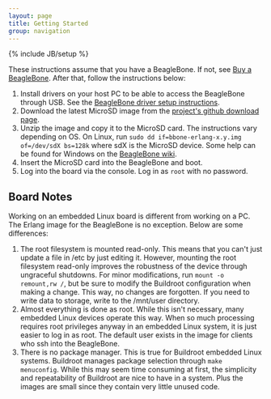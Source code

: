 ```yaml
---
layout: page
title: Getting Started
group: navigation
---
```

{% include JB/setup %}

These instructions assume that you have a BeagleBone. If not, see [Buy
a BeagleBone](http://beagleboard.org/buy). After that, follow the
instructions below:

1. Install drivers on your host PC to be able to access the BeagleBone
through USB. See the [BeagleBone driver setup
instructions](http://beagleboard.org/static/beaglebone/a3/README.htm#drivers).
2. Download the latest MicroSD image from the [project's github download
page](https://github.com/nerves-project/bbone-erlang-buildroot/downloads).
3. Unzip the image and copy it to the MicroSD card. The instructions
vary depending on OS. On Linux, run `sudo dd if=bbone-erlang-x.y.img
of=/dev/sdX bs=128k` where sdX is the MicroSD device. Some help can be
found for Windows on the [BeagleBone wiki](http://circuitco.com/support/index.php?title=BeagleBone#Image_Files).
4. Insert the MicroSD card into the BeagleBone and boot.
5. Log into the board via the console. Log in as `root` with no
password.

## Board Notes

Working on an embedded Linux board is different from working on a PC.
The Erlang image for the BeagleBone is no exception. Below are some
differences:

1. The root filesystem is mounted read-only. This means that you can't
just update a file in /etc by just editing it. However, mounting the
root filesystem read-only improves the robustness of the device through
ungraceful shutdowns. For minor modifications, run `mount -o remount,rw
/`, but be sure to modify the Buildroot configuration when making a
change. This way, no changes are forgotten. If you need to write data to
storage, write to the /mnt/user directory.
2. Almost everything is done as root. While this isn't necessary, many
embedded Linux devices operate this way. When so much processing
requires root privileges anyway in an embedded Linux system, it is just
easier to log in as root. The default user exists in the image for
clients who ssh into the BeagleBone.
3. There is no package manager. This is true for Buildroot embedded
Linux systems. Buildroot manages package selection through `make
menuconfig`. While this may seem time consuming at first, the simplicity
and repeatability of Buildroot are nice to have in a system. Plus the
images are small since they contain very little unused code.


